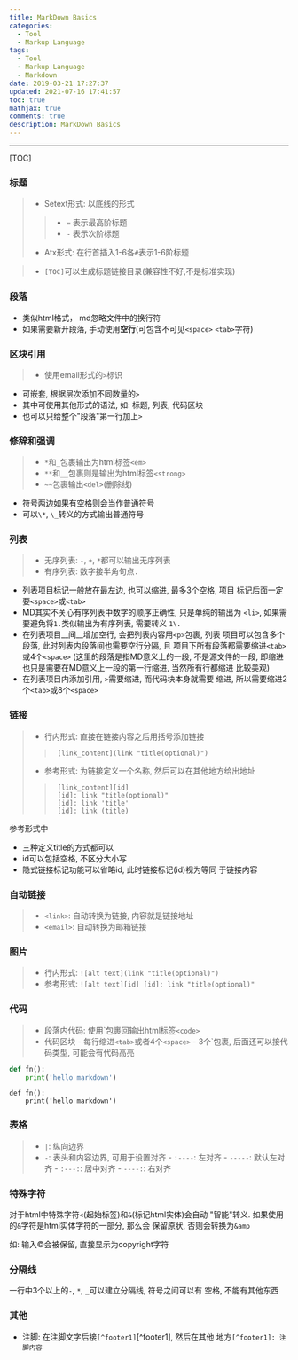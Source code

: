 ```yaml
---
title: MarkDown Basics
categories:
  - Tool
  - Markup Language
tags:
  - Tool
  - Markup Language
  - Markdown
date: 2019-03-21 17:27:37
updated: 2021-07-16 17:41:57
toc: true
mathjax: true
comments: true
description: MarkDown Basics
---
```


-------

[TOC]

###	标题

> - Setext形式: 以底线的形式
> > -	`=` 表示最高阶标题
> > -	`-` 表示次阶标题
> - Atx形式: 在行首插入1-6各`#`表示1-6阶标题

> - `[TOC]`可以生成标题链接目录(兼容性不好,不是标准实现)

###	段落

-	类似html格式， md忽略文件中的换行符
-	如果需要新开段落, 手动使用**空行**(可包含不可见`<space>` 
	`<tab>`字符)

###	区块引用

> - 使用email形式的`>`标识

-	可嵌套, 根据层次添加不同数量的`>`
-	其中可使用其他形式的语法, 如: 标题, 列表, 代码区块
-	也可以只给整个"段落"第一行加上`>`

###	修辞和强调

> - `*`和`_`包裹输出为html标签`<em>`
> - `**`和`__`包裹则是输出为html标签`<strong>`
> - `~~`包裹输出`<del>`(删除线)

-	符号两边如果有空格则会当作普通符号
-	可以`\*`, `\_`转义的方式输出普通符号

###	列表

> - 无序列表: `-`, `+`, `*`都可以输出无序列表
> - 有序列表: 数字接半角句点`.`

-	列表项目标记一般放在最左边, 也可以缩进, 最多3个空格, 项目
	标记后面一定要`<space>`或`<tab>`
-	MD其实不关心有序列表中数字的顺序正确性, 只是单纯的输出为
	`<li>`, 如果需要避免将`1.`类似输出为有序列表, 需要转义
	`1\.`
-	在列表项目__间__增加空行, 会把列表内容用`<p>`包裹, 列表
	项目可以包含多个段落, 此时列表内段落间也需要空行分隔, 且
	项目下所有段落都需要缩进`<tab>`或4个`<space>`
	(这里的段落是指MD意义上的一段, 不是源文件的一段, 即缩进
	也只是需要在MD意义上一段的第一行缩进, 当然所有行都缩进
	比较美观)
-	在列表项目内添加引用, `>`需要缩进, 而代码块本身就需要
	缩进, 所以需要缩进2个`<tab>`或8个`<space>`

###	链接

> - 行内形式: 直接在链接内容之后用括号添加链接
>>		[link_content](link "title(optional)")
> - 参考形式: 为链接定义一个名称, 然后可以在其他地方给出地址
>>		[link_content][id]
>>		[id]: link "title(optional)"
>>		[id]: link 'title'
>>		[id]: link (title)

参考形式中
-	三种定义title的方式都可以
-	id可以包括空格, 不区分大小写
-	隐式链接标记功能可以省略id, 此时链接标记(id)视为等同
	于链接内容

###	自动链接

> - `<link>`: 自动转换为链接, 内容就是链接地址
> - `<email>`: 自动转换为邮箱链接

###	图片

> - 行内形式: `![alt text](link "title(optional)")`
> - 参考形式: `![alt text][id] [id]: link "title(optional)"`

###	代码

> - 段落内代码: 使用\`包裹回输出html标签`<code>`
> - 代码区块
	-	每行缩进`<tab>`或者4个`<space>`
	-	3个\`包裹, 后面还可以接代码类型, 可能会有代码高亮

```python
def fn():
	print('hello markdown')
```

	def fn():
		print('hello markdown')

###	表格

> - `|`: 纵向边界
> -	`-`: 表头和内容边界, 可用于设置对齐
	-	`:----`: 左对齐
	-	`-----`: 默认左对齐
	-	`:---:`: 居中对齐
	-	`----:`: 右对齐

###	特殊字符

对于html中特殊字符`<`(起始标签)和`&`(标记html实体)会自动
"智能"转义. 如果使用的`&`字符是html实体字符的一部分, 那么会
保留原状, 否则会转换为`&amp`

如: 输入&copy;会被保留, 直接显示为copyright字符

###	分隔线

一行中3个以上的`-`, `*`, `_`可以建立分隔线, 符号之间可以有
空格, 不能有其他东西

###	其他

-	注脚: 在注脚文字后接`[^footer1]`[^footer1], 然后在其他
	地方`[^footer1]: 注脚内容`


